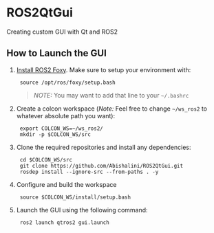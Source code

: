# ROS2QtGui
Creating custom GUI with Qt and ROS2

## How to Launch the GUI
1. [Install ROS2 Foxy](https://index.ros.org/doc/ros2/Installation/Foxy/Linux-Install-Debians/). Make sure to setup your environment with:

        source /opt/ros/foxy/setup.bash

    > *NOTE:* You may want to add that line to your `~/.bashrc`

2. Create a colcon workspace (*Note:* Feel free to change `~/ws_ros2` to whatever absolute path you want):

        export COLCON_WS=~/ws_ros2/
        mkdir -p $COLCON_WS/src

3. Clone the required repositories and install any dependencies:

        cd $COLCON_WS/src
        git clone https://github.com/Abishalini/ROS2QtGui.git
        rosdep install --ignore-src --from-paths . -y

4. Configure and build the workspace

        source $COLCON_WS/install/setup.bash

5. Launch the GUI using the following command:

        ros2 launch qtros2 gui.launch